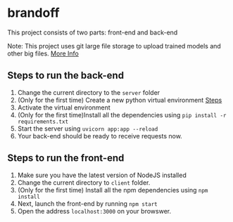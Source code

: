 # brandoff

This project consists of two parts: front-end and back-end

Note: This project uses git large file storage to upload trained models and other big files. [More Info](https://git-lfs.com/)

## Steps to run the back-end
1. Change the current directory to the `server` folder
2. (Only for the first time) Create a new python virtual environment [Steps](https://docs.python.org/3/library/venv.html)
3. Activate the virtual environment
4. (Only for the first time)Install all the dependencies using
  ```pip install -r requirements.txt```
5. Start the server using ```uvicorn app:app --reload```
6. Your back-end should be ready to receive requests now.

## Steps to run the front-end
1. Make sure you have the latest version of NodeJS installed
2. Change the current directory to `client` folder.
3. (Only for the first time) Install all the npm dependencies using ```npm install```
4. Next, launch the front-end by running ```npm start```
5. Open the address ```localhost:3000``` on your browswer.
